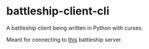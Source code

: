# battleship-client-cli
A battleship client being written in Python with curses.

Meant for connecting to [this](https://github.com/treefrogman/battleship-server) battleship server.
